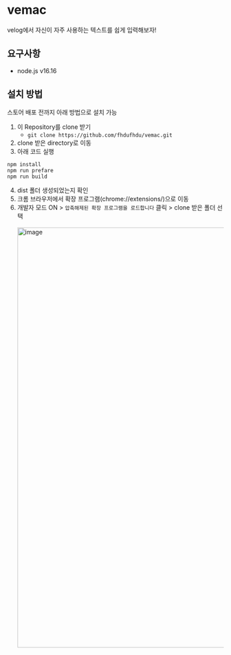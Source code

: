 # vemac
velog에서 자신이 자주 사용하는 텍스트를 쉽게 입력해보자!

## 요구사항
- node.js v16.16

## 설치 방법
스토어 배포 전까지 아래 방법으로 설치 가능

1. 이 Repository를 clone 받기
   - `git clone https://github.com/fhdufhdu/vemac.git`
2. clone 받은 directory로 이동
3. 아래 코드 실행
```
npm install
npm run prefare
npm run build
```
4. dist 폴더 생성되었는지 확인
5. 크롬 브라우저에서 확장 프로그램(chrome://extensions/)으로 이동
6. 개발자 모드 ON > `압축해제된 확장 프로그램을 로드합니다` 클릭 > clone 받은 폴더 선택 <br></br>
   <img width="975" alt="image" src="https://user-images.githubusercontent.com/132436983/237005303-c90cf6b9-39d3-4fbb-8bd4-3748e16e7996.png">
